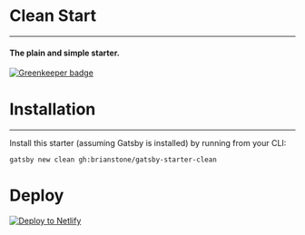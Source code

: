 # Clean Start
---
#### The plain and simple starter.

[![Greenkeeper badge](https://badges.greenkeeper.io/ninetyfivenorth/gatsby-starter-cleanish.svg)](https://greenkeeper.io/)

# Installation
---
Install this starter (assuming Gatsby is installed) by running from your CLI: 
```
gatsby new clean gh:brianstone/gatsby-starter-clean
```

# Deploy

[![Deploy to Netlify](https://www.netlify.com/img/deploy/button.svg)](https://app.netlify.com/start/deploy?repository=https://github.com/brianstone/gatsby-starter-clean)
